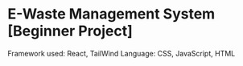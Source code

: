 # E-Waste Management System [Beginner Project]
Framework used: React, TailWind
Language: CSS, JavaScript, HTML
